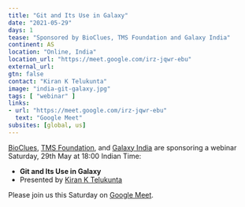 ```yaml
---
title: "Git and Its Use in Galaxy"
date: "2021-05-29"
days: 1
tease: "Sponsored by BioClues, TMS Foundation and Galaxy India"
continent: AS
location: "Online, India"
location_url: "https://meet.google.com/irz-jqwr-ebu"
external_url: 
gtn: false
contact: "Kiran K Telukunta"
image: "india-git-galaxy.jpg"
tags: [ "webinar" ]
links:
- url: "https://meet.google.com/irz-jqwr-ebu"
  text: "Google Meet"
subsites: [global, us]
---
```


[BioClues](http://bioclues.org/), [TMS Foundation](https://indiayouth.info/), and [Galaxy India](https://www.galaxyproject.in/) are sponsoring a webinar Saturday, 29th May at 18:00 Indian Time:

* **Git and Its Use in Galaxy**
* Presented by [Kiran K Telukunta](https://scholar.google.com/citations?user=xb1wuJ8AAAAJ&hl=en)

Please join us this Saturday on [Google Meet](https://meet.google.com/irz-jqwr-ebu).
